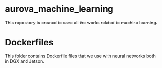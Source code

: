 # aurova_machine_learning
This repository is created to save all the works related to machine learning.

# Dockerfiles
This folder contains Dockerfile files that we use with neural networks both in DGX and Jetson.
